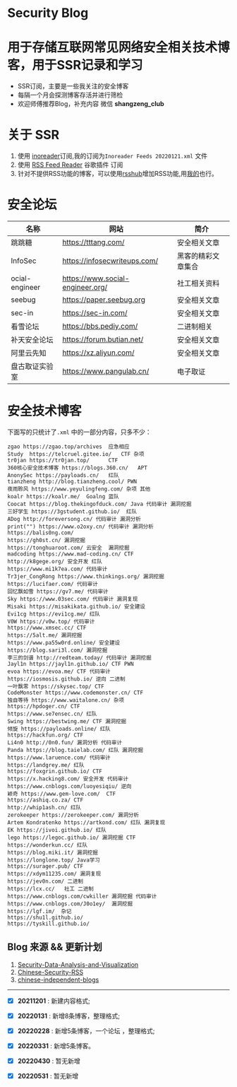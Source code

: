 
# Security Blog
# 用于存储互联网常见网络安全相关技术博客，用于SSR记录和学习

* SSR订阅，主要是一些我关注的安全博客
* 每隔一个月会探测博客存活并进行筛检
* 欢迎师傅推荐Blog，补充内容 微信 **shangzeng_club**


# 关于 SSR 

1. 使用 [inoreader](https://www.inoreader.com/)订阅,我的订阅为`Inoreader Feeds 20220121.xml` 文件
2. 使用 [RSS Feed Reader](https://chrome.google.com/webstore/category/extensions?hl=zh-CN) 谷歌插件 订阅
3. 针对不提供RSS功能的博客，可以使用[rsshub](https://docs.rsshub.app/)增加RSS功能,用[我的](http://shangzeng.club:1200/)也行。


# 安全论坛



| 名称 | 网站 | 简介 |
| ------ | ------ | ------ |
| 跳跳糖 | https://tttang.com/   | 安全相关文章 |
| InfoSec | https://infosecwriteups.com/   | 黑客的精彩文章集合 |
| ocial-engineer | https://www.social-engineer.org/     | 社工相关资料 |
| seebug | https://paper.seebug.org   | 安全相关文章 |
| sec-in | https://sec-in.com/  | 安全相关文章 |
| 看雪论坛 | https://bbs.pediy.com/  | 二进制相关 |
| 补天安全论坛 | https://forum.butian.net/  | 安全相关文章 |
| 阿里云先知 | https://xz.aliyun.com/  | 安全相关文章 |
| 盘古取证实验室 |https://www.pangulab.cn/ | 电子取证 |



# 安全技术博客

下面写的只统计了`.xml` 中的一部分内容，只多不少：

```
zgao https://zgao.top/archives  应急相应
Study  https://telcruel.gitee.io/   CTF 杂项
tr0jan https://tr0jan.top/      CTF  
360核心安全技术博客 https://blogs.360.cn/   APT 
AnonySec https://payloads.cn/   红队
tianzheng http://blog.tianzheng.cool/ PWN
夜雨聆风 https://www.yeyulingfeng.com/ 杂项 其他
koalr https://koalr.me/  Goalng 蓝队
Coocat https://blog.thekingofduck.com/ Java 代码审计 漏洞挖掘
三好学生 https://3gstudent.github.io/  红队 
ADog http://foreversong.cn/ 代码审计 漏洞分析
print("") https://www.o2oxy.cn/ 代码审计 漏洞分析
https://balis0ng.com/
https://gh0st.cn/ 漏洞挖掘 
https://tonghuaroot.com/ 云安全  漏洞挖掘
madcoding https://www.mad-coding.cn/ CTF 
http://k8gege.org/ 安全开发 红队
https://www.mi1k7ea.com/ 代码审计 
Tr3jer_CongRong https://www.thinkings.org/ 漏洞挖掘
https://lucifaer.com/ 代码审计
回忆飘如雪 https://gv7.me/ 代码审计
Sky https://www.03sec.com/ 代码审计 漏洞复现
Misaki https://misakikata.github.io/ 安全建设
Evi1cg https://evi1cg.me/ 红队
V0W https://v0w.top/ 代码审计
https://www.xmsec.cc/ CTF
https://5alt.me/ 漏洞挖掘
https://www.pa55w0rd.online/ 安全建设
https://blog.sari3l.com/ 漏洞挖掘
李三的剑谱 http://redteam.today/ 代码审计 漏洞挖掘
Jayl1n https://jayl1n.github.io/ CTF PWN
evoa https://evoa.me/ CTF 代码审计
https://iosmosis.github.io/ 逆向 二进制
一叶飘零 https://skysec.top/ CTF 
CodeMonster https://www.codemonster.cn/ CTF
独自等待 https://www.waitalone.cn/ 杂项
https://hpdoger.cn/ CTF 
https://www.se7ensec.cn/ 红队
Swing https://bestwing.me/ CTF 漏洞挖掘
倾旋 https://payloads.online/ 红队
https://hackfun.org/ CTF
Li4n0 http://0n0.fun/ 漏洞分析 代码审计
Panda https://blog.taielab.com/ 红队 漏洞挖掘
https://www.laruence.com/ 代码审计
https://landgrey.me/ 红队
https://foxgrin.github.io/ CTF
https://x.hacking8.com/ 安全开发 代码审计
https://www.cnblogs.com/luoyesiqiu/ 逆向 
颖奇 https://www.gem-love.com/  CTF
https://ashiq.co.za/ CTF
http://whip1ash.cn/ 红队
zerokeeper https://zerokeeper.com/ 漏洞分析
Artem Kondratenko https://artkond.com/ 红队 漏洞复现
EK https://jivoi.github.io/ 红队
lego https://legoc.github.io/ 漏洞挖掘 CTF
https://wonderkun.cc/ 红队
https://blog.miki.it/ 漏洞挖掘
https://longlone.top/ Java学习
https://surager.pub/ CTF
https://xdym11235.com/ 漏洞复现
https://jev0n.com/ 二进制 
https://lcx.cc/   社工 二进制
https://www.cnblogs.com/cwkiller 漏洞挖掘 代码审计
https://www.cnblogs.com/J0o1ey/  漏洞挖掘
https://lgf.im/  杂记
https://shu1l.github.io/
https://tyskill.github.io/
```

## Blog 来源 && 更新计划

1. [Security-Data-Analysis-and-Visualization](https://github.com/404notf0und/Security-Data-Analysis-and-Visualization)
2. [Chinese-Security-RSS](https://github.com/zhengjim/Chinese-Security-RSS)
3. [chinese-independent-blogs](https://github.com/timqian/chinese-independent-blogs)

------

- [x]  **20211201** :  新建内容格式;
- [x]  **20220131** :  新增8条博客，整理格式;
- [x]  **20220228** :  新增5条博客，一个论坛 ，整理格式;
- [x]  **20220331** :  新增5条博客。
- [x]  **20220430** :  暂无新增
- [x]  **20220531** :  暂无新增









